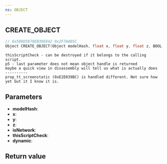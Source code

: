 ```yaml
---
ns: OBJECT
---
```

## CREATE_OBJECT

```c
// 0x509D5878EB39E842 0x2F7AA05C
Object CREATE_OBJECT(Object modelHash, float x, float y, float z, BOOL isNetwork, BOOL thisScriptCheck, BOOL dynamic);
```

```
thisScriptCheck - can be destroyed if it belongs to the calling script.  
p5 - last parameter does not mean object handle is returned  
maybe a quick view in disassembly will tell us what is actually does  
----------  
prop_tt_screenstatic (0xE2E039BC) is handled different. Not sure how yet but it I know it is.  
```

## Parameters
* **modelHash**: 
* **x**: 
* **y**: 
* **z**: 
* **isNetwork**: 
* **thisScriptCheck**: 
* **dynamic**: 

## Return value

